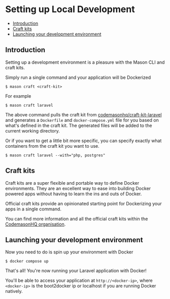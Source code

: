 # Setting up Local Development

- [Introduction](#introduction)
- [Craft kits](#craft-kits)
- [Launching your development environment](#launching-development)

<a name="introduction"></a>
## Introduction
Setting up a development environment is a pleasure with the Mason CLI and craft kits. 

Simply run a single command and your application will be Dockerized 
```
$ mason craft <craft-kit>
```

For example 
```
$ mason craft laravel 
```

The above command pulls the craft kit from [codemasonhq/craft-kit-laravel](https://github.com/CodemasonHQ/craft-kit-laravel) and generates a `Dockerfile` and `docker-compose.yml` file for you based on what's defined in the craft kit. The generated files will be added to the current working directory.

Or if you want to get a little bit more specific, you can specify exactly what containers from the craft kit you want to use.
```
$ mason craft laravel --with="php, postgres"
```

<a name="craft-kits"></a>
## Craft kits
Craft kits are a super flexible and portable way to define Docker environments. They are an excellent way to ease into building Docker powered apps without having to learn the ins and outs of Docker.

Official craft kits provide an opinionated starting point for Dockerizing your apps in a single command. 

You can find more information and all the official craft kits within the [CodemasonHQ organisation](https://github.com/CodemasonHQ?utf8=%E2%9C%93&q=craft-kit&type=&language=). 


<a name="launching-development"></a>
## Launching your development environment
Now you need to do is spin up your environment with Docker 
```
$ docker compose up 
```

That's all! You're now running your Laravel application with Docker!

You'll be able to access your application at `http://<docker-ip>`, where `<docker-ip>` is the boot2docker ip or localhost if you are running Docker natively.